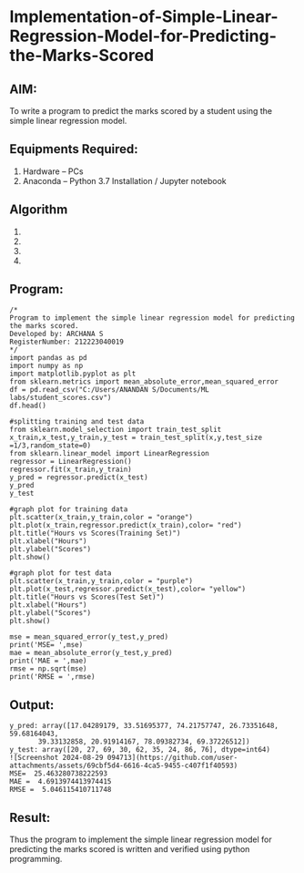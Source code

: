 # Implementation-of-Simple-Linear-Regression-Model-for-Predicting-the-Marks-Scored

## AIM:
To write a program to predict the marks scored by a student using the simple linear regression model.

## Equipments Required:
1. Hardware – PCs
2. Anaconda – Python 3.7 Installation / Jupyter notebook

## Algorithm
1. 
2. 
3. 
4. 

## Program:
```
/*
Program to implement the simple linear regression model for predicting the marks scored.
Developed by: ARCHANA S
RegisterNumber: 212223040019 
*/
import pandas as pd
import numpy as np
import matplotlib.pyplot as plt
from sklearn.metrics import mean_absolute_error,mean_squared_error
df = pd.read_csv("C:/Users/ANANDAN S/Documents/ML labs/student_scores.csv")
df.head()

#splitting training and test data
from sklearn.model_selection import train_test_split
x_train,x_test,y_train,y_test = train_test_split(x,y,test_size =1/3,random_state=0)
from sklearn.linear_model import LinearRegression
regressor = LinearRegression()
regressor.fit(x_train,y_train)
y_pred = regressor.predict(x_test)
y_pred
y_test

#graph plot for training data
plt.scatter(x_train,y_train,color = "orange")
plt.plot(x_train,regressor.predict(x_train),color= "red")
plt.title("Hours vs Scores(Training Set)")
plt.xlabel("Hours")
plt.ylabel("Scores")
plt.show()

#graph plot for test data
plt.scatter(x_train,y_train,color = "purple")
plt.plot(x_test,regressor.predict(x_test),color= "yellow")
plt.title("Hours vs Scores(Test Set)")
plt.xlabel("Hours")
plt.ylabel("Scores")
plt.show()

mse = mean_squared_error(y_test,y_pred)
print('MSE= ',mse)
mae = mean_absolute_error(y_test,y_pred)
print('MAE = ',mae)
rmse = np.sqrt(mse)
print('RMSE = ',rmse)
```

## Output:
```
y_pred: array([17.04289179, 33.51695377, 74.21757747, 26.73351648, 59.68164043,
       39.33132858, 20.91914167, 78.09382734, 69.37226512])
y_test: array([20, 27, 69, 30, 62, 35, 24, 86, 76], dtype=int64)
![Screenshot 2024-08-29 094713](https://github.com/user-attachments/assets/69cbf5d4-6616-4ca5-9455-c407f1f40593)
MSE=  25.463280738222593
MAE =  4.6913974413974415
RMSE =  5.046115410711748

```


## Result:
Thus the program to implement the simple linear regression model for predicting the marks scored is written and verified using python programming.

